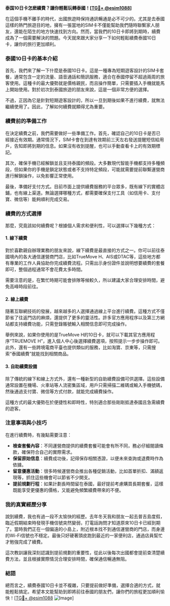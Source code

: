 **泰国10日卡怎麽續費？讓你輕鬆玩轉泰國！[[TG💪+ @esim1088](https://t.me/s/esim1088)]**

在這個手機不離手的時代，出國旅遊時保持通訊暢通是必不可少的。尤其是去泰國這樣的熱門旅遊目的地，擁有一張當地的SIM卡不僅能幫助我們隨時聯繫家人朋友，還能在陌生的地方快速找到方向。然而，當我們的10日卡即將到期時，續費成為了一個需要解決的問題。今天就來跟大家分享一下如何輕鬆續費泰國10日卡，讓你的旅行更加順利。

### 泰國10日卡的基本介紹

首先，我們來了解一下什麼是泰國10日卡。這是一種專為短期遊客設計的SIM卡套餐，通常包含一定的流量、語音通話和簡訊服務，適合在泰國停留不超過兩周的旅客使用。這種卡的最大優勢就是價格親民，而且操作簡單，只需要插入手機就能馬上開始使用。對於初次到泰國旅遊的朋友來說，這是一個非常方便的選擇。

不過，正因為它是針對短期遊客設計的，所以一旦到期後如果不進行續費，就無法繼續使用了。因此，了解如何續費就顯得尤為重要。

### 續費前的準備工作

在決定續費之前，我們需要做好一些準備工作。首先，確認自己的10日卡是否已經接近有效期。通常情況下，SIM卡會在到達有效期前三天左右發送提醒短信給用戶，告知即將到期的信息。如果沒有收到提醒，也可以手動查看卡上的有效期標記。

其次，確保手機已經解鎖並且支持泰國的頻段。大多數現代智能手機都支持多種頻段，但如果你的手機是鎖定狀態或者不支持特定頻段，可能就需要提前聯繫運營商進行解鎖操作，以免影響正常使用。

最後，準備好支付方式。目前市面上提供續費服務的平台眾多，既有線下的實體店鋪，也有線上渠道。無論選擇哪種方式，都需要確保支付工具（如信用卡、支付寶、微信等）能夠順利完成交易。

### 續費的方式選擇

那麼，究竟該如何續費呢？根據個人需求和便利性，可以選擇以下幾種方式：

#### 1. 線下續費

對於喜歡親自辦理業務的朋友來說，線下續費是最直接的方式之一。你可以前往泰國境內的各大通信運營商門店，比如TrueMove H、AIS或DTAC等，這些地方都有專業的工作人員協助你完成續費流程。只需出示身份證件並說明想要續費的套餐即可，整個過程通常不會花費太多時間。

需要注意的是，在繁忙時期可能會排隊等候較久，所以建議大家合理安排時間，避免高峰時段前往。

#### 2. 線上續費

隨著互聯網技術的發展，越來越多的人選擇通過線上平台進行續費。這種方式不僅節省了往返門店的麻煩，還提供了更多的靈活性。許多官方應用程序以及第三方網站都支持續費功能，只需登錄賬號輸入相關信息即可完成操作。

舉例來說，如果你使用的是TrueMove H的10日卡，就可以下載其官方應用程序“TRUEMOVE H”，進入個人中心後選擇續費選項，按照提示一步步操作即可。此外，還有一些跨境電商平臺也提供類似的服務，比如淘寶、京東等，只需搜索“泰國續費”就能找到相關商品。

#### 3. 自助續費設備

除了傳統的線下和線上方式外，還有一種新型的自助續費設備可供選擇。這些設備通常設置在機場、火車站等人流密集區域，用戶只需掃描二維碼或輸入手機號碼，然後通過支付寶、微信等方式付款，就能完成續費操作。

這種方式的最大優勢在於便捷性和即時性，特別適合那些剛剛抵達泰國且急需續費的遊客。

### 注意事項與小技巧

在進行續費時，有幾點需要注意：

- **檢查套餐內容**：不同運營商提供的續費套餐可能會有所不同，務必仔細閱讀條款，確保符合自己的實際需求。
- **保留原始信息**：續費成功後，記得保存相關憑證，以便未來查詢或退費時作為依據。
- **留意優惠活動**：很多時候運營商会推出各種促銷活動，比如首單折扣、滿額返現等，抓住這些機會可以節省不少開支。
- **提前規劃行程**：如果計劃長時間留在泰國，最好提前考慮購買長期套餐，這樣既能享受更優惠的價格，又能避免頻繁續費帶來的不便。

### 我的真實經歷分享

說到續費，我也有過一段不太愉快的經歷。去年冬天我和朋友一起去普吉島度假，臨近假期結束時發現手機信號突然變弱，打電話詢問才知道原來10日卡已經到期了。當時我們正在一個偏遠的小島上，附近根本找不到通信運營商的門店，而身邊的Wi-Fi信號也不穩定。最後只好硬著頭皮跑到最近的一家便利店，通過店員幫忙才勉強完成了續費。

這次教訓讓我深刻認識到提前規劃的重要性，從此以後每次出國都會提前查清楚續費方法，並且根據實際情況合理安排時間，確保通信暢通無阻。

### 結語

總而言之，續費泰國10日卡並不複雜，只要提前做好準備，選擇合適的方式，就能輕鬆搞定。希望本文能幫助到即將前往泰國的朋友們，讓你們的旅程更加順利愉快！[[TG💪+ @esim1088](https://t.me/s/esim1088) ![Image](https://i.postimg.cc/4NQfJmqS/Snipaste-2025-05-13-00-14-12.png)]
